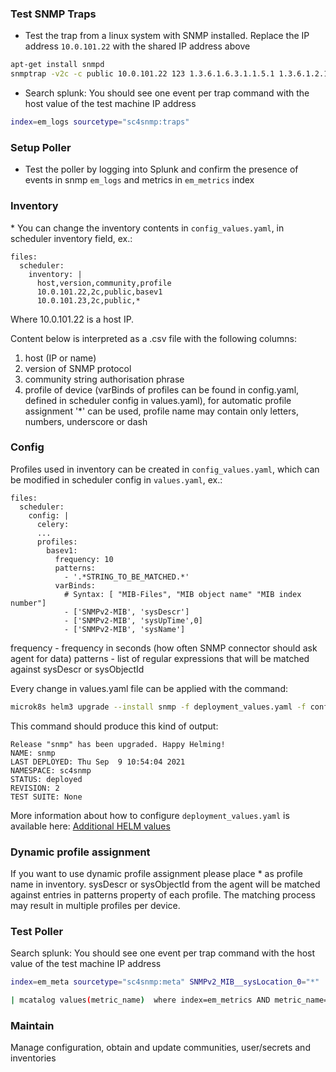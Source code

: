 ### Test SNMP Traps

-   Test the trap from a linux system with SNMP installed. Replace the IP address 
    `10.0.101.22` with the shared IP address above

``` bash
apt-get install snmpd
snmptrap -v2c -c public 10.0.101.22 123 1.3.6.1.6.3.1.1.5.1 1.3.6.1.2.1.1.5.0 s test
```

-   Search splunk: You should see one event per trap command with the host value of the
    test machine IP address

``` bash
index=em_logs sourcetype="sc4snmp:traps"
```

### Setup Poller

-   Test the poller by logging into Splunk and confirm the presence of events
    in snmp `em_logs` and metrics in `em_metrics` index

### Inventory
\* You can change the inventory contents in `config_values.yaml`, in scheduler inventory field, ex.:
```
files:
  scheduler:
    inventory: |
      host,version,community,profile
      10.0.101.22,2c,public,basev1
      10.0.101.23,2c,public,*
```
Where 10.0.101.22 is a host IP.

Content below is interpreted as a .csv file with the following
columns:

1.  host (IP or name)
2.  version of SNMP protocol
3.  community string authorisation phrase
4.  profile of device (varBinds of profiles can be found in config.yaml, defined in scheduler config in values.yaml),
    for automatic profile assignment '*' can be used, profile name may contain only letters, numbers, underscore or dash


### Config
Profiles used in inventory can be created in `config_values.yaml`, which can be modified in scheduler config in `values.yaml`, ex.:
```
files:
  scheduler:
    config: |
      celery:
      ...
      profiles:
        basev1:
          frequency: 10
          patterns:
            - '.*STRING_TO_BE_MATCHED.*'
          varBinds:
            # Syntax: [ "MIB-Files", "MIB object name" "MIB index number"]
            - ['SNMPv2-MIB', 'sysDescr']
            - ['SNMPv2-MIB', 'sysUpTime',0]
            - ['SNMPv2-MIB', 'sysName']
```
frequency - frequency in seconds (how often SNMP connector should ask agent for data)
patterns - list of regular expressions that will be matched against sysDescr or sysObjectId

Every change in values.yaml file can be applied with the command:
``` bash
microk8s helm3 upgrade --install snmp -f deployment_values.yaml -f config_values.yaml -f static_values.yaml splunk-connect-for-snmp/splunk-connect-for-snmp --namespace=sc4snmp --create-namespace
```

This command should produce this kind of output:
```
Release "snmp" has been upgraded. Happy Helming!
NAME: snmp
LAST DEPLOYED: Thu Sep  9 10:54:04 2021
NAMESPACE: sc4snmp
STATUS: deployed
REVISION: 2
TEST SUITE: None
```

More information about how to configure `deployment_values.yaml` is available here: [Additional HELM values](additional-helm-configuration.md)

### Dynamic profile assignment
If you want to use dynamic profile assignment please place * as profile name in inventory. sysDescr or sysObjectId from 
the agent will be matched against entries in patterns property of each profile. 
The matching process may result in multiple profiles per device.

### Test Poller

Search splunk: You should see one event per trap command with the host value of the
test machine IP address

``` bash
index=em_meta sourcetype="sc4snmp:meta" SNMPv2_MIB__sysLocation_0="*" | dedup host
```

``` bash
| mcatalog values(metric_name)  where index=em_metrics AND metric_name=sc4snmp* AND host=<hostname>
```

### Maintain

Manage configuration, obtain and update communities, user/secrets and
inventories
